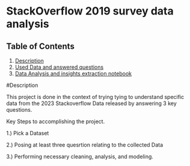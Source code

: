 # StackOverflow 2019 survey data analysis

## Table of Contents
1. [Description](#desc)
2. [Used Data and answered questions](#used_data)
3. [Data Analysis and insights extraction notebook](#analysis)

<a name="desc"></a>
#Description

This project is done in the context of trying tying to understand specific data from the 2023 Stackoverflow Data released by answering 3 key questions.

Key Steps to accomplishing the project.

1.) Pick a Dataset

2.) Posing at least three quesrtion relating to the collected Data

3.) Performing necessary cleaning, analysis, and modeling.


 

